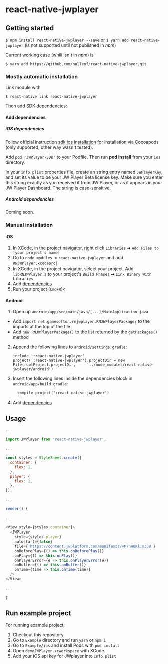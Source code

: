 
# react-native-jwplayer

## Getting started

`$ npm install react-native-jwplayer --save` or `$ yarn add react-native-jwplayer` (is not supported until not published in *npm*)

Current working case (whili isn't in *npm*) is

`$ yarn add https://github.com/nulleof/react-native-jwplayer.git`

### Mostly automatic installation

Link module with

`$ react-native link react-native-jwplayer`

Then add SDK dependencies:

#### Add dependencies

##### iOS dependencies
Follow official instruction [sdk ios installation](https://developer.jwplayer.com/sdk/ios/docs/developer-guide/intro/getting-started/) for installation via Cocoapods (only supported, other way wasn't tested).

Add `pod 'JWPlayer-SDK'` to your Podfile.
Then run **pod install** from your `ios` directory.

In your `info.plist` properties file, create an string entry named `JWPlayerKey`, and set its value to be your JW Player Beta license key. Make sure you enter this string exactly as you received it from JW Player, or as it appears in your JW Player Dashboard. The string is case-sensitive.

##### Android dependencies
Coming soon.

### Manual installation


#### iOS

1. In XCode, in the project navigator, right click `Libraries` ➜ `Add Files to [your project's name]`
2. Go to `node_modules` ➜ `react-native-jwplayer` and add `RNJWPlayer.xcodeproj`
3. In XCode, in the project navigator, select your project. Add `libRNJWPlayer.a` to your project's `Build Phases` ➜ `Link Binary With Libraries`
4. Add [dependencies](#ios-dependencies)
5. Run your project (`Cmd+R`)<

#### Android

1. Open up `android/app/src/main/java/[...]/MainApplication.java`
  - Add `import net.gamesofton.rnjwplayer.RNJWPlayerPackage;` to the imports at the top of the file
  - Add `new RNJWPlayerPackage()` to the list returned by the `getPackages()` method
2. Append the following lines to `android/settings.gradle`:
  	```
  	include ':react-native-jwplayer'
  	project(':react-native-jwplayer').projectDir = new File(rootProject.projectDir, 	'../node_modules/react-native-jwplayer/android')
  	```
3. Insert the following lines inside the dependencies block in `android/app/build.gradle`:
  	```
      compile project(':react-native-jwplayer')
  	```
4. Add [dependencies](#android-dependencies)

## Usage
```javascript
...
 
import JWPlayer from 'react-native-jwplayer';
 
...
 
const styles = StyleSheet.create({
  container: {
    flex: 1,
  },
  player: {
    flex: 1,
  },
});

...
 
render() {
 
... 
 
<View style={styles.container}>
  <JWPlayer
    style={styles.player}
    autostart={false}
    file={'https://content.jwplatform.com/manifests/vM7nH0Kl.m3u8'}
    onBeforePlay={() => this.onBeforePlay()}
    onPlay={() => this.onPlay()}
    onPlayerError={e => this.onPlayerError(e)}
    onBuffer={() => this.onBuffer()}
    onTime={time => this.onTime(time)}
  />
</View>
 
...
 
}
```

## Run example project

For running example project:

1. Checkout this repository.
2. Go to `Example` directory and run `yarn` or `npm i`
3. Go to `Example/ios` and install Pods with `pod install`
4. Open `demoJWPlayer.xcworkspace` with XCode.
5. Add your iOS api key for JWplayer into `Info.plist`
